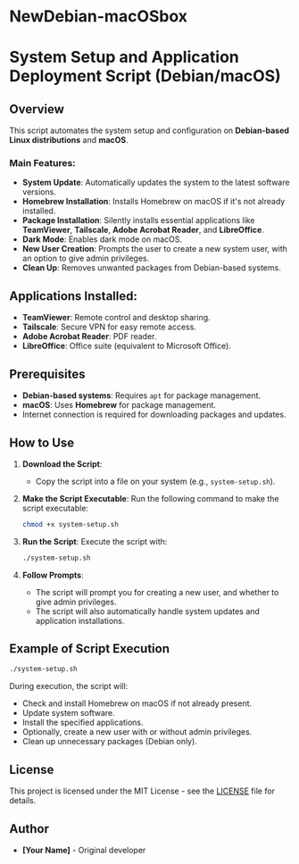 # NewDebian-macOSbox

# System Setup and Application Deployment Script (Debian/macOS)

## Overview

This script automates the system setup and configuration on **Debian-based Linux distributions** and **macOS**.

### Main Features:
- **System Update**: Automatically updates the system to the latest software versions.
- **Homebrew Installation**: Installs Homebrew on macOS if it's not already installed.
- **Package Installation**: Silently installs essential applications like **TeamViewer**, **Tailscale**, **Adobe Acrobat Reader**, and **LibreOffice**.
- **Dark Mode**: Enables dark mode on macOS.
- **New User Creation**: Prompts the user to create a new system user, with an option to give admin privileges.
- **Clean Up**: Removes unwanted packages from Debian-based systems.
  
## Applications Installed:
- **TeamViewer**: Remote control and desktop sharing.
- **Tailscale**: Secure VPN for easy remote access.
- **Adobe Acrobat Reader**: PDF reader.
- **LibreOffice**: Office suite (equivalent to Microsoft Office).

## Prerequisites

- **Debian-based systems**: Requires `apt` for package management.
- **macOS**: Uses **Homebrew** for package management.
- Internet connection is required for downloading packages and updates.

## How to Use

1. **Download the Script**:
   - Copy the script into a file on your system (e.g., `system-setup.sh`).

2. **Make the Script Executable**:
   Run the following command to make the script executable:
   ```bash
   chmod +x system-setup.sh
   ```

3. **Run the Script**:
   Execute the script with:
   ```bash
   ./system-setup.sh
   ```

4. **Follow Prompts**:
   - The script will prompt you for creating a new user, and whether to give admin privileges.
   - The script will also automatically handle system updates and application installations.

## Example of Script Execution

```bash
./system-setup.sh
```

During execution, the script will:
- Check and install Homebrew on macOS if not already present.
- Update system software.
- Install the specified applications.
- Optionally, create a new user with or without admin privileges.
- Clean up unnecessary packages (Debian only).

## License

This project is licensed under the MIT License - see the [LICENSE](LICENSE) file for details.

## Author

- **[Your Name]** - Original developer
